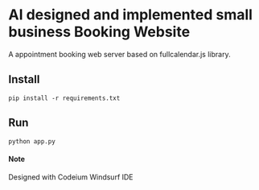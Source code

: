 # AI designed and implemented small business Booking Website

A appointment booking web server based on fullcalendar.js library.


## Install

```pip install -r requirements.txt```


## Run

```python app.py```


#### Note
Designed with Codeium Windsurf IDE